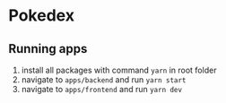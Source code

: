 # Pokedex

## Running apps
1. install all packages with command `yarn` in root folder
2. navigate to `apps/backend` and run `yarn start`
2. navigate to `apps/frontend` and run `yarn dev`